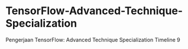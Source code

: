 # TensorFlow-Advanced-Technique-Specialization
Pengerjaan TensorFlow: Advanced Technique Specialization Timeline 9
